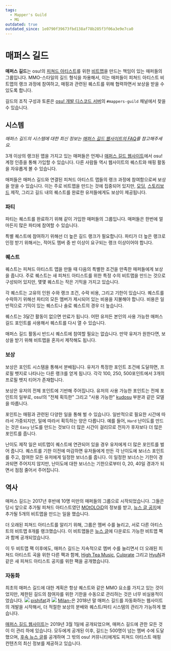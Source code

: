 ```yaml
---
tags:
  - Mapper's Guild
  - MG
outdated: true
outdated_since: 1e0790f39673fbd138af78b285f3f06a3e9e7ca0
---
```


# 매퍼스 길드

**매퍼스 길드**는 osu!의 [피쳐드 아티스트](/wiki/Featured_Artists)를 위한 [비트맵](/wiki/Beatmap)을 만드는 책임이 있는 매퍼들의 그룹입니다. MMO-스타일의 길드 형식을 차용해서, 이는 매퍼들이 피쳐드 아티스트 비트맵의 랭크 과정에 참여하고, 매핑과 관련된 퀘스트를 위해 협력하면서 보상을 받을 수 있도록 합니다.

길드의 조직 구성과 토론은 [osu! 개발 디스코드 서버](https://discord.gg/ppy)의 `#mappers-guild` 채널에서 찾을 수 있습니다.

## 시스템

*매퍼스 길드의 시스템에 대한 최신 정보는 [매퍼스 길드 웹사이트의 FAQ](https://mappersguild.com/faq)를 참고해주세요.*

3개 이상의 랭크된 맵을 가지고 있는 매퍼들은 언제나 [매퍼스 길드 웹사이트](https://mappersguild.com/)에서 osu! 계정 인증을 통해 가입할 수 있습니다. 다른 사람들 역시 웹사이트의 퀘스트와 매핑 활동을 자유롭게 볼 수 있습니다.

매퍼들은 매퍼스 길드와 연결된 피쳐드 아티스트 맵들의 랭크 과정에 참여함으로써 보상을 얻을 수 있습니다. 이는 주로 비트맵을 만드는 것에 집중되어 있지만, [모딩](/wiki/Modding), [스토리보드](/wiki/Storyboard) 제작, 그리고 길드 내의 퀘스트를 완료한 유저들에게도 보상이 제공됩니다.

### 파티

파티는 퀘스트를 완료하기 위해 같이 가입한 매퍼들의 그룹입니다. 매퍼들은 한번에 얼마든지 많은 파티에 참여할 수 있습니다.

특별 퀘스트에 참여하기 위해선 더 높은 길드 랭크가 필요합니다. 파티가 더 높은 랭크로 인정 받기 위해서는, 적어도 멤버 중 반 이상이 요구되는 랭크 이상이어야 합니다.

### 퀘스트

퀘스트는 피쳐드 아티스트 맵을 만들 때 다음의 특별한 조건을 만족한 매퍼들에게 보상을 줍니다. 주로 퀘스트는 새 피쳐드 아티스트를 위한 특정 수의 비트맵을 만드는 것으로 구성되어 있지만, 몇몇 퀘스트는 작은 기믹을 가지고 있습니다.

각 퀘스트는 고유의 인원 수와 랭크 조건, 수락 비용, 그리고 기한이 있습니다. 퀘스트를 수락하기 위해선 파티의 모든 멤버가 제시되어 있는 비용을 지불해야 합니다. 비용은 일반적으로 기믹이 있는 퀘스트나 솔로 퀘스트의 경우 더 높습니다.

퀘스트는 3달간 활동이 없으면 만료가 됩니다. 어떤 유저든 본인의 사용 가능한 매퍼스 길드 포인트를 사용해서 퀘스트를 다시 열 수 있습니다.

매퍼스 길드 활동시 반드시 퀘스트에 참여할 필요는 없습니다. 만약 유저가 원한다면, 보상을 받기 위해 비트맵을 혼자서 제작해도 됩니다.

### 보상

보상은 포인트 시스템을 통해서 분배됩니다. 유저가 특정한 포인트 조건에 도달하면, 프로필 뱃지로 나타나는 다른 랭크를 얻게 됩니다. 각각 100, 250, 500포인트에서 3개의 프로필 뱃지 티어가 존재합니다.

보상은 유저의 전체 포인트에 기반해 주어집니다. 유저의 사용 가능한 포인트는 전체 포인트의 일부로, osu!의 "전체 획득한" 그리고 "사용 가능한" [kudosu](/wiki/Modding/Kudosu) 부분과 같은 모델을 따릅니다.

포인트는 매핑과 관련된 다양한 일을 통해 벌 수 있습니다. 일반적으로 필요한 시간에 따라서 가중되지만, 일에 따라서 획득하는 양은 다릅니다. 예를 들어, `Hard` 난이도를 만드는 것은 `Easy` 난도를 만드는 것보다 더 많은 시간이 걸리므로 전자가 후자보다 더 많은 포인트를 줍니다.

난이도 제작 일은 비트맵이 퀘스트에 연관되어 있을 경우 유저에게 더 많은 포인트를 벌어 줍니다. 퀘스트를 기한 이전에 마감하면 유저들에게 만든 각 난이도에 보너스 포인트를 주고, 참여한 모든 유저에게 일정한 보너스를 줍니다. 이 일정한 보너스는 기한이 경과되면 주어지지 않지만, 난이도에 대한 보너스는 기한으로부터 0, 20, 40일 경과가 되면서 점점 줄어서 주어집니다.

## 역사

매퍼스 길드는 2017년 후반에 10명 미만의 매퍼들의 그룹으로 시작되었습니다. 그들은 당시 앞으로 추가될 피쳐드 아티스트였던 [MOtOLOiD](https://osu.ppy.sh/beatmaps/artists/19)의 정보를 받고, [뉴스 글 공지](https://osu.ppy.sh/home/news/2017-11-07-new-featured-artist-motoloid)에 추가될 5개의 비트맵을 만드는 일을 했습니다.

더 오래된 피쳐드 아티스트를 알리기 위해, 그룹은 멤버 수를 늘리고, 서로 다른 아티스트의 비트맵 8개를 랭크했습니다. 이 비트맵들은 [뉴스 글](https://osu.ppy.sh/home/news/2018-03-17-new-mappers-guild-pack-release)에 다운로드 가능한 비트맵 팩과 함께 공개되었습니다.

이 두 비트맵 팩 이후에도, 매퍼스 길드는 지속적으로 멤버 수를 늘리면서 더 오래된 피쳐드 아티스트 곡을 위한 다른 팩과 함께, [High Tea Music](https://osu.ppy.sh/home/news/2018-08-13-new-featured-artist-high-tea-music), [Culprate](https://osu.ppy.sh/home/news/2018-11-21-new-featured-artist-culprate) 그리고 [HyuN](https://osu.ppy.sh/beatmaps/artists/33)과 같은 새 피쳐드 아티스트 공지를 위한 팩을 공개했습니다.

### 자동화

최초의 매퍼스 길드에 대한 계획은 항상 퀘스트와 같은 MMO 요소를 가지고 있는 것이었지만, 제한된 길드의 참여자를 위한 기한을 수동으로 관리하는 것은 너무 비실용적이었습니다. ![][flag_US] [pishifat](https://osu.ppy.sh/users/3178418)과 ![][flag_CL] [Milan-](https://osu.ppy.sh/users/1052994)은 2018년 말 매퍼스 길드를 자동화하는 웹사이트의 개발을 시작해서, 더 적절한 보상의 분배와 퀘스트/파티 시스템의 관리가 가능하게 했습니다.

[매퍼스 길드 웹사이트](https://mappersguild.com/)는 2019년 3월 1일에 공개되었으며, 매퍼스 길드에 관한 모든 것이 이 관리 하에 있습니다. 모두에게 공개된 이후, 길드는 500명이 넘는 멤버 수에 도달했으며, [후속 뉴스 글](https://osu.ppy.sh/home/news/2019-11-29-featured-artist-beatmap-updates-from-the-mappers-guild)를 공개하며 그 밖의 osu! 커뮤니티에게도 피쳐드 아티스트 매핑 컨텐츠의 최신 정보를 제공하고 있습니다.

[flag_CL]: /wiki/shared/flag/CL.gif
[flag_US]: /wiki/shared/flag/US.gif
